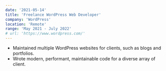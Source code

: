 ```yaml
---
date: '2021-05-14'
title: 'Freelance WordPress Web Developer'
company: 'WordPress'
location: 'Remote'
range: 'May 2021 - July 2022'
# url: 'https://www.wordpress.com/'
---
```


- Maintained multiple WordPress websites for clients, such as blogs and portfolios.
- Wrote modern, performant, maintainable code for a diverse array of client.
